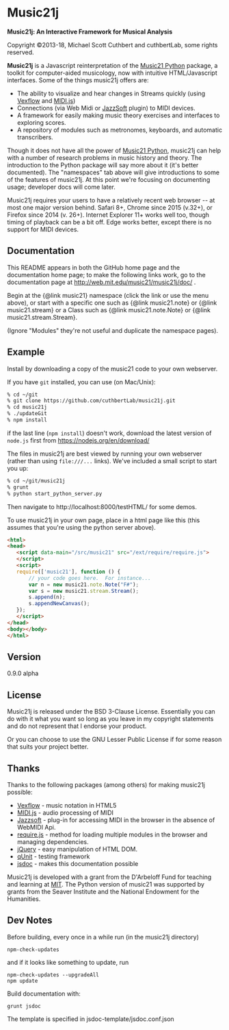Music21j
=========

**Music21j: An Interactive Framework for Musical Analysis**

Copyright &copy;2013-18, Michael Scott Cuthbert and cuthbertLab, some rights reserved.

**Music21j** is a Javascript reinterpretation of the [Music21 Python] package, 
a toolkit for computer-aided musicology, now with intuitive HTML/Javascript
interfaces. Some of the things music21j offers are:

  - The ability to visualize and hear changes in Streams quickly (using [Vexflow] and [MIDI.js])
  - Connections (via Web Midi or [JazzSoft] plugin) to MIDI devices. 
  - A framework for easily making music theory exercises and interfaces to exploring scores.
  - A repository of modules such as metronomes, keyboards, and automatic transcribers.

Though it does not have all the power of [Music21 Python], music21j can help with
a number of research problems in music history and theory. The introduction to the
Python package will say more about it (it's better documented). The "namespaces"
tab above will give introductions to some of the features of music21j. At this
point we're focusing on documenting usage; developer docs will come 
later.

Music21j requires your users to have a relatively recent web browser -- at most one major
version behind. 
Safari 8+, Chrome since 2015 (v.32+), or Firefox since 2014 (v. 26+).  Internet Explorer 11+
works well too, though timing of playback can be a bit off.  Edge works better, except
there is no support for MIDI devices.

Documentation
-------------
This README appears in both the GitHub home page and the documentation 
home page; to make the following links work, go to the documentation
page at http://web.mit.edu/music21/music21j/doc/ .

Begin at the {@link music21} namespace (click the link or use the
menu above), or start with
a specific one such as {@link music21.note} or {@link music21.stream}
or a Class such as {@link music21.note.Note} or {@link music21.stream.Stream}. 

(Ignore "Modules" they're not useful and duplicate the namespace pages).

Example
--------
Install by downloading a copy of the music21 code to your own webserver.

If you have `git` installed, you can use (on Mac/Unix):

```sh
% cd ~/git
% git clone https://github.com/cuthbertLab/music21j.git
% cd music21j
% ./updateGit
% npm install
```

if the last line (`npm install`) doesn't work, download the
latest version of `node.js` first from https://nodejs.org/en/download/

The files in music21j are best viewed by running your own
webserver (rather than using `file:///...` links). We've
included a small script to start you up:

```sh
% cd ~/git/music21j
% grunt
% python start_python_server.py
```

Then navigate to http://localhost:8000/testHTML/ for some demos.

To use music21j in your own page, place in a html page like this (this assumes that you're
using the python server above).

```html
<html>
<head>
   <script data-main="/src/music21" src="/ext/require/require.js"> 
   </script>
   <script>
   require(['music21'], function () {
       // your code goes here.  For instance...
       var n = new music21.note.Note("F#");
       var s = new music21.stream.Stream();
       s.append(n);
       s.appendNewCanvas();
   });
   </script>
</head>
<body></body>
</html>
```


Version
--------
0.9.0 alpha


License
--------
Music21j is released under the BSD 3-Clause License. Essentially you
can do with it what you want so long as you leave in my copyright statements
and do not represent that I endorse your product.

Or you can choose to use the GNU Lesser Public License if for some reason
that suits your project better.

Thanks
-----------

Thanks to the following packages (among others) for making music21j possible:

* [Vexflow] - music notation in HTML5
* [MIDI.js] - audio processing of MIDI
* [Jazzsoft] - plug-in for accessing MIDI in the browser in the absence of WebMIDI Api.
* [require.js] - method for loading multiple modules in the browser and managing dependencies.
* [jQuery] - easy manipulation of HTML DOM.
* [qUnit] - testing framework
* [jsdoc] - makes this documentation possible

Music21j is developed with a grant from the D'Arbeloff Fund for teaching and
learning at [MIT]. The Python version of music21 was supported by grants from
the Seaver Institute and the National Endowment for the Humanities.


[MIT]:http://web.mit.edu
[music21 python]:http://web.mit.edu/music21/
[Vexflow]:http://www.vexflow.com
[MIDI.js]:http://mudcu.be/midi-js/
[Jazzsoft]:http://jazz-soft.net
[require.js]:http://requirejs.org
[jQuery]:http://jquery.com
[qUnit]:http://qunitjs.com
[jsdoc]:http://usejsdoc.org


Dev Notes
----------------
Before building, every once in a while run (in the music21j directory)

```
npm-check-updates
```
   
and if it looks like something to update, run

```
npm-check-updates --upgradeAll
npm update
```

Build documentation with:

```
grunt jsdoc
```

The template is specified in jsdoc-template/jsdoc.conf.json


   